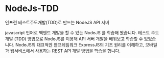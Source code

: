 # NodeJs-TDD

인프런 테스트주도개발(TDD)로 만드는 NodeJS API 서버

javascript 언어로 백엔드 개발을 할 수 있는 NodeJS 를 학습해 봤습니다.
테스트 주도 개발 (TDD) 방법으로 NodeJS를 이용해 API 서버 개발을 배워보고 학습할 수 있었습니다.
NodeJS의 대표적인 웹프레임워크 ExpressJS의 기초 원리를 이해하고, 모바일과 웹서비스에서 사용하는 REST API 개발 방법을 학습을 합니다.

